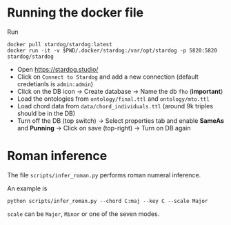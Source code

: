 # Running the docker file

Run

```
docker pull stardog/stardog:latest
docker run -it -v $PWD/.docker/stardog:/var/opt/stardog -p 5820:5820 stardog/stardog
```

* Open https://stardog.studio/
* Click on `Connect to Stardog` and add a new connection (default credetianls is `admin:admin`)
* Click on the DB icon -> Create database -> Name the db `fho` (**important**)
* Load the ontologies from `ontology/final.ttl` and `ontology/mto.ttl`
* Load chord data from `data/chord_individuals.ttl` (around 9k triples should be in the DB)
* Turn off the DB (top switch) -> Select properties tab and enable **SameAs** and **Punning** -> Click on save (top-right) -> Turn on DB again

# Roman inference
The file `scripts/infer_roman.py` performs roman numeral inference.

An example is

```python scripts/infer_roman.py --chord C:maj --key C --scale Major```

`scale` can be `Major`, `Minor` or one of the seven modes.